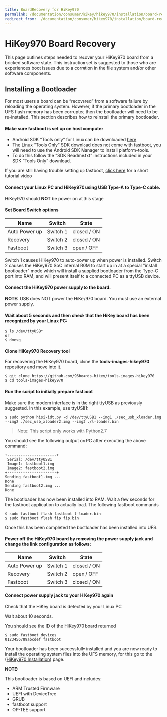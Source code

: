 ```yaml
---
title: BoardRecovery for HiKey970
permalink: /documentation/consumer/hikey/hikey970/installation/board-recovery.md.html
redirect_from:  /documentation/consumer/hikey970/installation/board-recovery.md.html
---
```

# HiKey970 Board Recovery

This page outlines steps needed to recover your HiKey970 board from a bricked software state. This instruction set is suggested to those who are experiences boot issues due to a corrution in the file system and/or other software components.

## Installing a Bootloader

For most users a board can be “recovered” from a software failure by reloading the operating system. However, if the primary bootloader in the UFS flash memory has been corrupted then the bootloader will need to be re-installed. This section describes how to reinstall the primary bootloader.

#### Make sure fastboot is set up on host computer

- Android SDK “Tools only” for Linux can be downloaded <a href="http://developer.android.com/sdk" target="_blank">here</a>
- The Linux “Tools Only” SDK download does not come with fastboot, you will need to use the Android SDK Manager to install platform-tools.
- To do this follow the “SDK Readme.txt” instructions included in your SDK “Tools Only” download.

If you are still having trouble setting up fastboot, <a href="https://youtu.be/W_zlydVBftA" target="_blank">click here</a> for a short tutorial video

#### Connect your Linux PC and HiKey970 using USB Type-A to Type-C cable.

HiKey970 should **NOT** be power on at this stage

#### Set Board Switch options

Name          | Switch   | State
------------- | -------- | ----------
Auto Power up | Switch 1 | closed / ON
Recovery      | Switch 2 | closed / ON
Fastboot      | Switch 3 | open / OFF

Switch 1 causes HiKey970 to auto-power up when power is installed. Switch 2 causes the HiKey970 SoC internal ROM to start up in at a special "install bootloader" mode which will install a supplied bootloader from the Type-C port into RAM, and will present itself to a connected PC as a ttyUSB device.

#### Connect the HiKey970 power supply to the board.

**NOTE:** USB does NOT power the HiKey970 board. You must use an external power supply.

#### Wait about 5 seconds and then check that the HiKey board has been recognized by your Linux PC:

```
$ ls /dev/ttyUSB*
or
$ dmesg
```

#### Clone HiKey970 Recovery tool

For recovering the HiKey970 board, clone the **tools-images-hikey970** repository and move into it.

```shell
$ git clone https://github.com/96boards-hikey/tools-images-hikey970
$ cd tools-images-hikey970
```

#### Run the script to initially prepare fastboot

Make sure the modem interface is in the right ttyUSB as previously suggested. In this example, use ttyUSB1:

```
$ sudo python hisi-idt.py -d /dev/ttyUSB1 --img1 ./sec_usb_xloader.img --img2 ./sec_usb_xloader2.img --img3 ./l-loader.bin
```

> Note: This script only works with Python2.7


You should see the following output on PC after executing the above command:

```
+----------------------+
 Serial: /dev/ttyUSB1
 Image1: fastboot1.img
 Image2: fastboot2.img
+----------------------+
Sending fastboot1.img ...
Done
Sending fastboot2.img ...
Done
```

The bootloader has now been installed into RAM. Wait a few seconds for the fastboot application to actually load. The following fastboot commands

```
$ sudo fastboot flash fastboot l-loader.bin
$ sudo fastboot flash fip fip.bin
```

Once this has been completed the bootloader has been installed into UFS.

#### Power off the HiKey970 board by removing the power supply jack and change the link configuration as follows:

Name          | Switch   | State
------------- | -------- | ----------
Auto Power up | Switch 1 | closed / ON
Recovery      | Switch 2 | open / OFF
Fastboot      | Switch 3 | closed / ON

#### Connect power supply jack to your HiKey970 again

Check that the HiKey board is detected by your Linux PC

Wait about 10 seconds.

You should see the ID of the HiKey970 board returned

```
$ sudo fastboot devices
0123456789abcdef fastboot
```

Your bootloader has been successfully installed and you are now ready to install the operating system files into the UFS memory, for this go to the ([HiKey970 Installation](README.md)) page.

**NOTE:**

This bootloader is based on UEFI and includes:
- ARM Trusted Firmware
- UEFI with DeviceTree
- GRUB
- fastboot support
- OP-TEE support
